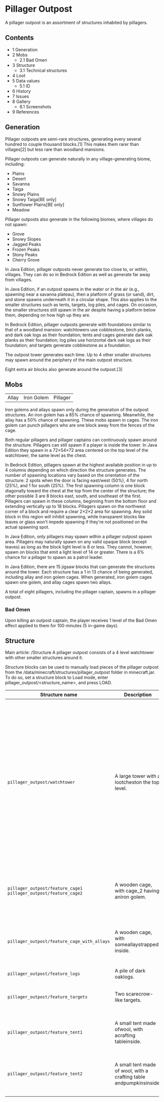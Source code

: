 # Pillager Outpost
A pillager outpost is an assortment of structures inhabited by pillagers.

## Contents
- 1 Generation
- 2 Mobs
	- 2.1 Bad Omen
- 3 Structure
	- 3.1 Technical structures
- 4 Loot
- 5 Data values
	- 5.1 ID
- 6 History
- 7 Issues
- 8 Gallery
	- 8.1 Screenshots
- 9 References

## Generation
Pillager outposts are semi-rare structures, generating every several hundred to couple thousand blocks.[1] This makes them rarer than villages[2] but less rare than woodland mansions.

Pillager outposts can generate naturally in any village-generating biome, including:

- Plains
- Desert
- Savanna
- Taiga
- Snowy Plains
- Snowy Taiga‌[BE  only]
- Sunflower Plains‌[BE  only]
- Meadow

Pillager outposts also generate in the following biomes, where villages do not spawn:

- Grove
- Snowy Slopes
- Jagged Peaks
- Frozen Peaks
- Stony Peaks
- Cherry Grove

In Java Edition, pillager outposts never generate too close to, or within, villages. They can do so in Bedrock Edition as well as generate far away from villages.

In Java Edition, if an outpost spawns in the water or in the air (e.g., spawning near a savanna plateau), then a platform of grass (or sand), dirt, and stone spawns underneath it in a circular shape. This also applies to the smaller structures such as tents, targets, log piles, and cages. On occasion, the smaller structures still spawn in the air despite having a platform below them, depending on how high up they are.

In Bedrock Edition, pillager outposts generate with foundations similar to that of a woodland mansion: watchtowers use cobblestone, birch planks, and dark oak logs as their foundation; tents and cages generate dark oak planks as their foundation; log piles use horizontal dark oak logs as their foundation; and targets generate cobblestone as a foundation.

The outpost tower generates each time. Up to 4 other smaller structures may spawn around the periphery of the main outpost structure.

Eight extra air blocks also generate around the outpost.[3]

## Mobs
|       |            |          |
|-------|------------|----------|
| Allay | Iron Golem | Pillager |

Iron golems and allays spawn only during the generation of the outpost structures. An iron golem has a 85% chance of spawning. Meanwhile, the allay has a 50% chance of spawning. These mobs spawn in cages. The iron golem can punch pillagers who are one block away from the fences of the cage. 

Both regular pillagers and pillager captains can continuously spawn around the structure. Pillagers can still spawn if a player is inside the tower. In Java Edition they spawn in a 72×54×72 area centered on the top level of the watchtower, the same level as the chest.

In Bedrock Edition, pillagers spawn at the highest available position in up to 4 columns depending on which direction the structure generates. The number of spawning locations vary based on the orientation of the structure: 2 spots when the door is facing east/west (50%), 4 for north (25%), and 1 for south (25%). The first spawning column is one block diagonally toward the chest at the top from the center of the structure; the other possible 3 are 8 blocks east, south, and southeast of the first. Pillagers can spawn in these columns, beginning from the bottom floor and extending vertically up to 18 blocks. Pillagers spawn on the northwest corner of a block and require a clear 2×2×2 area for spawning. Any solid block in this region will inhibit spawning, while transparent blocks like leaves or glass won't impede spawning if they're not positioned on the actual spawning spot.

In Java Edition, only pillagers may spawn within a pillager outpost spawn area. Pillagers may naturally spawn on any valid opaque block (except leaves) as long as the block light level is 8 or less. They cannot, however, spawn on blocks that emit a light level of 14 or greater. There is a 6% chance for a pillager to spawn as a patrol leader.

In Java Edition, there are 15 jigsaw blocks that can generate the structures around the tower. Each structure has a 1 in 13 chance of being generated, including allay and iron golem cages. When generated, iron golem cages spawn one golem, and allay cages spawn two allays.

A total of eight pillagers, including the pillager captain, spawns in a pillager outpost.

### Bad Omen
Upon killing an outpost captain, the player receives 1 level of the Bad Omen effect applied to them for 100 minutes (5 in-game days).

## Structure
Main article: /Structure
A pillager outpost consists of a 4 level watchtower with other smaller structures around it.

Structure blocks can be used to manually load pieces of the pillager outpost from the /data/minecraft/structures/pillager_outpost folder in minecraft.jar. To do so, set a structure block to Load mode, enter pillager_outpost/<structure_name>, and press LOAD.

| Structure name                                                        | Description                                                         | Consists of                                                                                                                                                                                                                                                                  | Images |
|-----------------------------------------------------------------------|---------------------------------------------------------------------|------------------------------------------------------------------------------------------------------------------------------------------------------------------------------------------------------------------------------------------------------------------------------|--------|
| `pillager_outpost/watchtower`                                         | A large tower with a lootcheston the top level.                     | 347 Dark Oak Planks 290 Birch Planks 207 Cobblestone 144 Dark Oak Log 48 Dark Oak Fence 45 Dark Oak Slab 33 Cobblestone Stairs 16 Dark Oak Stairs 8 Cobblestone Wall 4 Cobblestone Slab 4 Torch 1 Chest (random loot) 8  Ominous Banner‌[JE  only]/Illager Banner‌[BE  only] |        |
| `pillager_outpost/feature_cage1`<br/>`pillager_outpost/feature_cage2` | A wooden cage, with cage_2 having aniron golem.                     | 24 Dark Oak Fence 12 Dark Oak Log 8 Dark Oak Stairs 4 Dark Oak Slab 0~1 Iron Golem                                                                                                                                                                                           |        |
| `pillager_outpost/feature_cage_with_allays`                           | A wooden cage, with someallaystrapped inside.                       | 28 Dark Oak Fence 12 Dark Oak Log 8 Dark Oak Stairs 4 Dark Oak Slab 0~3 Allay                                                                                                                                                                                                |        |
| `pillager_outpost/feature_logs`                                       | A pile of dark oaklogs.                                             | 21 Dark Oak Log                                                                                                                                                                                                                                                              |        |
| `pillager_outpost/feature_targets`                                    | Two scarecrow-like targets.                                         | 6 Dark Oak Fence2 Carved Pumpkin2 Hay Bale                                                                                                                                                                                                                                   |        |
| `pillager_outpost/feature_tent1`                                      | A small tent  made ofwool, with acrafting tableinside.              | 20 White Wool10 Dark Oak Fence1 Crafting Table                                                                                                                                                                                                                               |        |
| `pillager_outpost/feature_tent2`                                      | A small tent made of wool, with a crafting table andpumpkinsinside. | 20 White Wool10 Dark Oak Fence4 Pumpkin1 Crafting Table                                                                                                                                                                                                                      |        |

